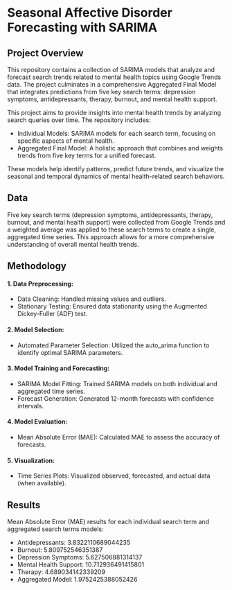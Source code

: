 # Seasonal Affective Disorder Forecasting with SARIMA

## Project Overview

This repository contains a collection of SARIMA models that analyze and forecast search trends related to mental health topics using Google Trends data. The project culminates in a comprehensive Aggregated Final Model that integrates predictions from five key search terms: depression symptoms, antidepressants, therapy, burnout, and mental health support.

This project aims to provide insights into mental health trends by analyzing search queries over time. The repository includes:

- Individual Models: SARIMA models for each search term, focusing on specific aspects of mental health.
- Aggregated Final Model: A holistic approach that combines and weights trends from five key terms for a unified forecast.

These models help identify patterns, predict future trends, and visualize the seasonal and temporal dynamics of mental health-related search behaviors.

## Data

Five key search terms (depression symptoms, antidepressants, therapy, burnout, and mental health support) were collected from Google Trends and a weighted average was applied to these search terms to create a single, aggregated time series. This approach allows for a more comprehensive understanding of overall mental health trends.

## Methodology

#### 1. Data Preprocessing:
  - Data Cleaning: Handled missing values and outliers.
  - Stationary Testing: Ensured data stationarity using the Augmented Dickey-Fuller (ADF) test.
    
#### 2. Model Selection:
  - Automated Parameter Selection: Utilized the auto_arima function to identify optimal SARIMA parameters.
    
#### 3. Model Training and Forecasting:
  - SARIMA Model Fitting: Trained SARIMA models on both individual and aggregated time series.
  - Forecast Generation: Generated 12-month forecasts with confidence intervals.
    
#### 4. Model Evaluation:
  - Mean Absolute Error (MAE): Calculated MAE to assess the accuracy of forecasts.
    
#### 5. Visualization:
  - Time Series Plots: Visualized observed, forecasted, and actual data (when available).

## Results

Mean Absolute Error (MAE) results for each individual search term and aggregated search terms models:

- Antidepressants: 3.8322110689044235
- Burnout: 5.809752546351387
- Depression Symptoms: 5.627506881314137
- Mental Health Support: 10.712936491415801
- Therapy: 4.689034142339209
- Aggregated Model: 1.9752425388052426


